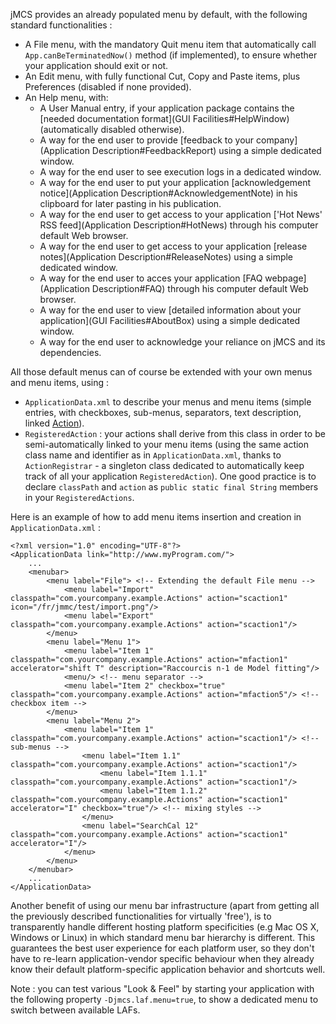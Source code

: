 jMCS provides an already populated menu by default, with the following standard functionalities :
* A File menu, with the mandatory Quit menu item that automatically call `App.canBeTerminatedNow()` method (if implemented), to ensure whether your application should exit or not.
* An Edit menu, with fully functional Cut, Copy and Paste items, plus Preferences (disabled if none provided).
* An Help menu, with:
   * A User Manual entry, if your application package contains the [needed documentation format](GUI Facilities#HelpWindow) (automatically disabled otherwise).
   * A way for the end user to provide [feedback to your company](Application Description#FeedbackReport) using a simple dedicated window.
   * A way for the end user to see execution logs in a dedicated window.
   * A way for the end user to put your application [acknowledgement notice](Application Description#AcknowledgementNote) in his clipboard for later pasting in his publication.
   * A way for the end user to get access to your application ['Hot News' RSS feed](Application Description#HotNews) through his computer default Web browser.
   * A way for the end user to get access to your application [release notes](Application Description#ReleaseNotes) using a simple dedicated window.
   * A way for the end user to acces your application [FAQ webpage](Application Description#FAQ) through his computer default Web browser.
   * A way for the end user to view [detailed information about your application](GUI Facilities#AboutBox) using a simple dedicated window.
   * A way for the end user to acknowledge your reliance on jMCS and its dependencies.

All those default menus can of course be extended with your own menus and menu items, using :
* `ApplicationData.xml` to describe your menus and menu items (simple entries, with checkboxes, sub-menus, separators, text description, linked [Action](http://java.sun.com/j2se/1.5.0/docs/api/javax/swing/Action.html)).
* `RegisteredAction` : your actions shall derive from this class in order to be semi-automatically linked to your menu items (using the same action class name and identifier as in `ApplicationData.xml`, thanks to `ActionRegistrar` - a singleton class dedicated to automatically keep track of all your application `RegisteredAction`).
One good practice is to declare `classPath` and `action` as `public static final String` members in your `RegisteredActions`.

Here is an example of how to add menu items insertion and creation in `ApplicationData.xml` :
```
<?xml version="1.0" encoding="UTF-8"?>
<ApplicationData link="http://www.myProgram.com/">
    ...
    <menubar>
        <menu label="File"> <!-- Extending the default File menu -->
            <menu label="Import" classpath="com.yourcompany.example.Actions" action="scaction1" icon="/fr/jmmc/test/import.png"/>
            <menu label="Export" classpath="com.yourcompany.example.Actions" action="scaction1"/>
        </menu>
        <menu label="Menu 1">
            <menu label="Item 1" classpath="com.yourcompany.example.Actions" action="mfaction1" accelerator="shift T" description="Raccourcis n-1 de Model fitting"/>
            <menu/> <!-- menu separator -->
            <menu label="Item 2" checkbox="true" classpath="com.yourcompany.example.Actions" action="mfaction5"/> <!-- checkbox item -->
        </menu>
        <menu label="Menu 2">
            <menu label="Item 1" classpath="com.yourcompany.example.Actions" action="scaction1"/> <!-- sub-menus -->
                <menu label="Item 1.1" classpath="com.yourcompany.example.Actions" action="scaction1"/>
                    <menu label="Item 1.1.1" classpath="com.yourcompany.example.Actions" action="scaction1"/>
                    <menu label="Item 1.1.2" classpath="com.yourcompany.example.Actions" action="scaction1" accelerator="I" checkbox="true"/> <!-- mixing styles -->
                </menu>
                <menu label="SearchCal 12" classpath="com.yourcompany.example.Actions" action="scaction1" accelerator="I"/>
            </menu>
        </menu>
    </menubar>
    ...
</ApplicationData>
```

Another benefit of using our menu bar infrastructure (apart from getting all the previously described functionalities for virtually 'free'), is to transparently handle different hosting platform specificities (e.g Mac OS X, Windows or Linux) in which standard menu bar hierarchy is different. This guarantees the best user experience for each platform user, so they don't have to re-learn application-vendor specific behaviour when they already know their default platform-specific application behavior and shortcuts well.

Note : you can test various "Look & Feel" by starting your application with the following property `-Djmcs.laf.menu=true`, to show a dedicated menu to switch between available LAFs.